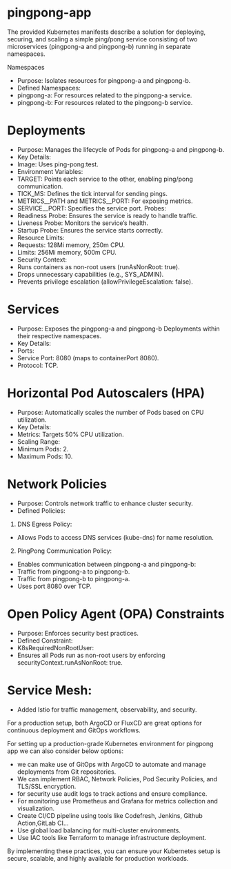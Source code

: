 # pingpong-app

The provided Kubernetes manifests describe a solution for deploying, securing, and scaling a simple ping/pong service consisting of two microservices (pingpong-a and pingpong-b) running in separate namespaces.

Namespaces
- Purpose: Isolates resources for pingpong-a and pingpong-b.
- Defined Namespaces:
- pingpong-a: For resources related to the pingpong-a service.
-	pingpong-b: For resources related to the pingpong-b service.


# Deployments
-	Purpose: Manages the lifecycle of Pods for pingpong-a and pingpong-b.
-	Key Details:
-	Image: Uses ping-pong:test.
-	Environment Variables:
-	TARGET: Points each service to the other, enabling ping/pong communication.
-	TICK_MS: Defines the tick interval for sending pings.
-	METRICS__PATH and METRICS__PORT: For exposing metrics.
-	SERVICE__PORT: Specifies the service port.
	Probes:
-	Readiness Probe: Ensures the service is ready to handle traffic.
-	Liveness Probe: Monitors the service’s health.
-	Startup Probe: Ensures the service starts correctly.
-	Resource Limits:
-	Requests: 128Mi memory, 250m CPU.
-	Limits: 256Mi memory, 500m CPU.
-	Security Context:
-	Runs containers as non-root users (runAsNonRoot: true).
-	Drops unnecessary capabilities (e.g., SYS_ADMIN).
-	Prevents privilege escalation (allowPrivilegeEscalation: false).


# Services
-	Purpose: Exposes the pingpong-a and pingpong-b Deployments within their respective namespaces.
-	Key Details:
-	Ports:
-	Service Port: 8080 (maps to containerPort 8080).
-	Protocol: TCP.


# Horizontal Pod Autoscalers (HPA)
-	Purpose: Automatically scales the number of Pods based on CPU utilization.
-	Key Details:
-	Metrics: Targets 50% CPU utilization.
-	Scaling Range:
-	Minimum Pods: 2.
-	Maximum Pods: 10.


# Network Policies
-	Purpose: Controls network traffic to enhance cluster security.
-	Defined Policies:
1.	DNS Egress Policy:
-	Allows Pods to access DNS services (kube-dns) for name resolution.
2.	PingPong Communication Policy:
-	Enables communication between pingpong-a and pingpong-b:
-	Traffic from pingpong-a to pingpong-b.
-	Traffic from pingpong-b to pingpong-a.
-	Uses port 8080 over TCP.

# Open Policy Agent (OPA) Constraints
-	Purpose: Enforces security best practices.
-	Defined Constraint:
-	K8sRequiredNonRootUser:
-	Ensures all Pods run as non-root users by enforcing securityContext.runAsNonRoot: true.

# Service Mesh:
-	Added Istio for traffic management, observability, and security. 

For a production setup, both ArgoCD or FluxCD are great options for continuous deployment and GitOps workflows. 

For setting up a production-grade Kubernetes environment for pingpong app we can also consider below options: 

- we can make use of GitOps with ArgoCD to automate and manage deployments from Git repositories.
- We can implement RBAC, Network Policies, Pod Security Policies, and TLS/SSL encryption.
- for security use audit logs to track actions and ensure compliance.
- For monitoring use Prometheus and Grafana for metrics collection and visualization.
- Create CI/CD pipeline using tools like Codefresh, Jenkins, Github Action,GitLab CI...
- Use global load balancing for multi-cluster environments.
- Use IAC tools like Terraform to manage infrastructure deployment. 

By implementing these practices, you can ensure your Kubernetes setup is secure, scalable, and highly available for production workloads.